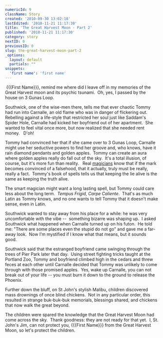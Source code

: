 ```yaml
---
numericId: 9
className: Story
created: '2010-09-30 13:02:18'
lastEdited: '2010-11-21 11:17:30'
title: 'The Great Harvest Moon - Part 2'
published: '2010-11-21 11:17:30'
category: story
nextID: 0
previousID: 0
slug: the-great-harvest-moon-part-2
_options:
  layout: default
  partials: ""
snippets:
  'first name': 'first name'
---
```

&nbsp;{{{First Name}}}, remind me where did I leave off in my memories of the Great Harvest moon and its psychic tsunami.&nbsp; Oh, yes, I passed by the house on 3 Gunas Loop.

Southwick, one of the wise-men there, tells me that ever chaotic Tommy had run into Carnalle, an old flame who was in danger of flickering out.&nbsp; Rebelling against a life-style that restricted her soul just like Saddam's Spider Hole, Carnalle had kicked her boyfriend out of her apartment.&nbsp; She wanted to feel vital once more, but now realized that she needed rent money. &nbsp; D'oh!

Tommy had convinced her that if she came over to 3 Gunas Loop, Carnalle might use her seductive powers to find her groove and, who knows, have it rain diamond pendants and golden apples.&nbsp; Tommy can create an aura where golden apples really do fall out of the sky.&nbsp; It's a total illusion, of course, but it's more fun than reality. &nbsp; Real [magicians][0] know that if the mark becomes convinced of a falsehood, that it actually, truly must be really, really a fact. &nbsp;Tommy's book of spells tells us that keeping the lie alive is the same as keeping the truth alive.

The smart magician might want a long lasting spell, but Tommy could care less about the long term.&nbsp; _Tempus Frigid, Carpe Caliente_.&nbsp; That's as much Latin as Tommy knows, and no one wants to tell Tommy that it doesn't make sense, even in Latin.

Southwick wanted to stay away from his place for a while: he was very uncomfortable with the vibe --&nbsp; something bizarre was shaping up.&nbsp; I asked Southwick what happened when Carnalle turned up on his futon.&nbsp; He told me: &quot;There are some places even the stupid do not go&quot; and gave me a far-away look.&nbsp; Now I'm mystified if I know what that means, but it sounds good.

Southwick said that the estranged boyfriend came swinging through the trees of Pier Park later that day.&nbsp;&nbsp;Using street fighting tricks taught at the Portland Zoo, Tommy and boyfriend climbed high in the cedars and threw feces at each other until Carnalle decided that Tommy was unlikely to come through with those promised apples.&nbsp; Yes, wake up Carnalle, you can not break out of your life -- you must burn it down to the ground to release the Phoenix.

Further down the bluff, on St John's stylish Malibu, children discovered mass drownings of once blind chickens.&nbsp; Not in any particular order, this resulted in strange buk-buk-buk memorials, blessings shared, and chickens that now walk the great beyond.

The children were spared the knowledge that the Great Harvest Moon had come across the sky.&nbsp; Thank goodness: they are not ready for that yet.&nbsp; I, St. John's Jim, can not protect you, {{{First Name}}} from the Great Harvest Moon, so let's protect the children.

[0]: http://en.wikipedia.org/wiki/The_Magician_(Tarot_card)